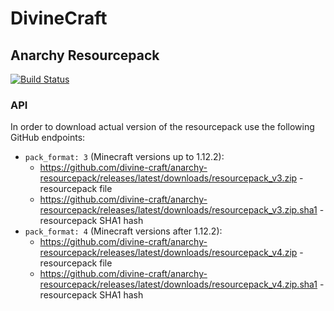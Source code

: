 # DivineCraft
## Anarchy Resourcepack

[![Build Status](https://travis-ci.com/divine-craft/anarchy-resourcepack.svg?branch=master)](https://travis-ci.com/divine-craft/anarchy-resourcepack)

### API
In order to download actual version of the resourcepack use the following GitHub endpoints:
- `pack_format: 3` (Minecraft versions up to 1.12.2): 
  - https://github.com/divine-craft/anarchy-resourcepack/releases/latest/downloads/resourcepack_v3.zip - resourcepack file
  - https://github.com/divine-craft/anarchy-resourcepack/releases/latest/downloads/resourcepack_v3.zip.sha1 - resourcepack SHA1 hash
- `pack_format: 4` (Minecraft versions after 1.12.2):
  - https://github.com/divine-craft/anarchy-resourcepack/releases/latest/downloads/resourcepack_v4.zip - resourcepack file
  - https://github.com/divine-craft/anarchy-resourcepack/releases/latest/downloads/resourcepack_v4.zip.sha1 - resourcepack SHA1 hash
